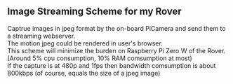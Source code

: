 ## Image Streaming Scheme for my Rover
Captrue images in jpeg format by the on-board PiCamera and send them to a streaming webserver. <br>
The motion jpeg could be rendered in user's browser. <br>
This scheme will minimize the burden on Raspberry Pi Zero W of the Rover. (Around 5% cpu consumption, 10% RAM comsumption at most) <br>
If the capture is at 480p and 1fps then bandwidth comsumption is about 800kbps (of course, equals the size of a jpeg image) <br>
